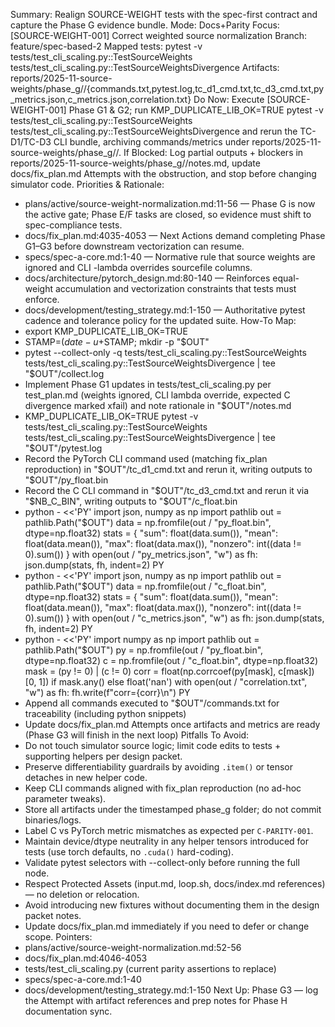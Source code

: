 Summary: Realign SOURCE-WEIGHT tests with the spec-first contract and capture the Phase G evidence bundle.
Mode: Docs+Parity
Focus: [SOURCE-WEIGHT-001] Correct weighted source normalization
Branch: feature/spec-based-2
Mapped tests: pytest -v tests/test_cli_scaling.py::TestSourceWeights tests/test_cli_scaling.py::TestSourceWeightsDivergence
Artifacts: reports/2025-11-source-weights/phase_g/<STAMP>/{commands.txt,pytest.log,tc_d1_cmd.txt,tc_d3_cmd.txt,py_metrics.json,c_metrics.json,correlation.txt}
Do Now: Execute [SOURCE-WEIGHT-001] Phase G1 & G2; run KMP_DUPLICATE_LIB_OK=TRUE pytest -v tests/test_cli_scaling.py::TestSourceWeights tests/test_cli_scaling.py::TestSourceWeightsDivergence and rerun the TC-D1/TC-D3 CLI bundle, archiving commands/metrics under reports/2025-11-source-weights/phase_g/<STAMP>/.
If Blocked: Log partial outputs + blockers in reports/2025-11-source-weights/phase_g/<STAMP>/notes.md, update docs/fix_plan.md Attempts with the obstruction, and stop before changing simulator code.
Priorities & Rationale:
- plans/active/source-weight-normalization.md:11-56 — Phase G is now the active gate; Phase E/F tasks are closed, so evidence must shift to spec-compliance tests.
- docs/fix_plan.md:4035-4053 — Next Actions demand completing Phase G1–G3 before downstream vectorization can resume.
- specs/spec-a-core.md:1-40 — Normative rule that source weights are ignored and CLI -lambda overrides sourcefile columns.
- docs/architecture/pytorch_design.md:80-140 — Reinforces equal-weight accumulation and vectorization constraints that tests must enforce.
- docs/development/testing_strategy.md:1-150 — Authoritative pytest cadence and tolerance policy for the updated suite.
How-To Map:
- export KMP_DUPLICATE_LIB_OK=TRUE
- STAMP=$(date -u +%Y%m%dT%H%M%SZ); OUT=reports/2025-11-source-weights/phase_g/$STAMP; mkdir -p "$OUT"
- pytest --collect-only -q tests/test_cli_scaling.py::TestSourceWeights tests/test_cli_scaling.py::TestSourceWeightsDivergence | tee "$OUT"/collect.log
- Implement Phase G1 updates in tests/test_cli_scaling.py per test_plan.md (weights ignored, CLI lambda override, expected C divergence marked xfail) and note rationale in "$OUT"/notes.md
- KMP_DUPLICATE_LIB_OK=TRUE pytest -v tests/test_cli_scaling.py::TestSourceWeights tests/test_cli_scaling.py::TestSourceWeightsDivergence | tee "$OUT"/pytest.log
- Record the PyTorch CLI command used (matching fix_plan reproduction) in "$OUT"/tc_d1_cmd.txt and rerun it, writing outputs to "$OUT"/py_float.bin
- Record the C CLI command in "$OUT"/tc_d3_cmd.txt and rerun it via "$NB_C_BIN", writing outputs to "$OUT"/c_float.bin
- python - <<'PY'
import json, numpy as np
import pathlib
out = pathlib.Path("$OUT")
data = np.fromfile(out / "py_float.bin", dtype=np.float32)
stats = {
    "sum": float(data.sum()),
    "mean": float(data.mean()),
    "max": float(data.max()),
    "nonzero": int((data != 0).sum())
}
with open(out / "py_metrics.json", "w") as fh:
    json.dump(stats, fh, indent=2)
PY
- python - <<'PY'
import json, numpy as np
import pathlib
out = pathlib.Path("$OUT")
data = np.fromfile(out / "c_float.bin", dtype=np.float32)
stats = {
    "sum": float(data.sum()),
    "mean": float(data.mean()),
    "max": float(data.max()),
    "nonzero": int((data != 0).sum())
}
with open(out / "c_metrics.json", "w") as fh:
    json.dump(stats, fh, indent=2)
PY
- python - <<'PY'
import numpy as np
import pathlib
out = pathlib.Path("$OUT")
py = np.fromfile(out / "py_float.bin", dtype=np.float32)
c = np.fromfile(out / "c_float.bin", dtype=np.float32)
mask = (py != 0) | (c != 0)
corr = float(np.corrcoef(py[mask], c[mask])[0, 1]) if mask.any() else float('nan')
with open(out / "correlation.txt", "w") as fh:
    fh.write(f"corr={corr}\n")
PY
- Append all commands executed to "$OUT"/commands.txt for traceability (including python snippets)
- Update docs/fix_plan.md Attempts once artifacts and metrics are ready (Phase G3 will finish in the next loop)
Pitfalls To Avoid:
- Do not touch simulator source logic; limit code edits to tests + supporting helpers per design packet.
- Preserve differentiability guardrails by avoiding `.item()` or tensor detaches in new helper code.
- Keep CLI commands aligned with fix_plan reproduction (no ad-hoc parameter tweaks).
- Store all artifacts under the timestamped phase_g folder; do not commit binaries/logs.
- Label C vs PyTorch metric mismatches as expected per `C-PARITY-001`.
- Maintain device/dtype neutrality in any helper tensors introduced for tests (use torch defaults, no `.cuda()` hard-coding).
- Validate pytest selectors with --collect-only before running the full node.
- Respect Protected Assets (input.md, loop.sh, docs/index.md references) — no deletion or relocation.
- Avoid introducing new fixtures without documenting them in the design packet notes.
- Update docs/fix_plan.md immediately if you need to defer or change scope.
Pointers:
- plans/active/source-weight-normalization.md:52-56
- docs/fix_plan.md:4046-4053
- tests/test_cli_scaling.py (current parity assertions to replace)
- specs/spec-a-core.md:1-40
- docs/development/testing_strategy.md:1-150
Next Up: Phase G3 — log the Attempt with artifact references and prep notes for Phase H documentation sync.
